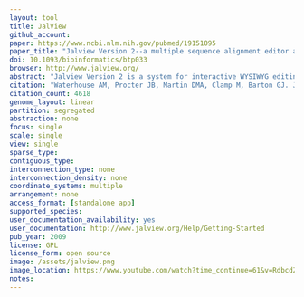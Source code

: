 ```yaml
---
layout: tool 
title: JalView
github_account: 
paper: https://www.ncbi.nlm.nih.gov/pubmed/19151095
paper_title: "Jalview Version 2--a multiple sequence alignment editor and analysis workbench."
doi: 10.1093/bioinformatics/btp033
browser: http://www.jalview.org/
abstract: "Jalview Version 2 is a system for interactive WYSIWYG editing, analysis and annotation of multiple sequence alignments. Core features include keyboard and mouse-based editing, multiple views and alignment overviews, and linked structure display with Jmol. Jalview 2 is available in two forms: a lightweight Java applet for use in web applications, and a powerful desktop application that employs web services for sequence alignment, secondary structure prediction and the retrieval of alignments, sequences, annotation and structures from public databases and any DAS 1.53 compliant sequence or annotation server. AVAILABILITY: The Jalview 2 Desktop application and JalviewLite applet are made freely available under the GPL, and can be downloaded from www.jalview.org."
citation: "Waterhouse AM, Procter JB, Martin DMA, Clamp M, Barton GJ. Jalview Version 2—a multiple sequence alignment editor and analysis workbench. Bioinformatics. Oxford University Press; 2009;25: 1189–1191."
citation_count: 4618
genome_layout: linear
partition: segregated
abstraction: none
focus: single
scale: single
view: single
sparse_type: 
contiguous_type: 
interconnection_type: none
interconnection_density: none
coordinate_systems: multiple
arrangement: none
access_format: [standalone app]
supported_species: 
user_documentation_availability: yes
user_documentation: http://www.jalview.org/Help/Getting-Started
pub_year: 2009
license: GPL
license_form: open source
image: /assets/jalview.png
image_location: https://www.youtube.com/watch?time_continue=61&v=RdbcdZZUDHg
notes: 
---
```

